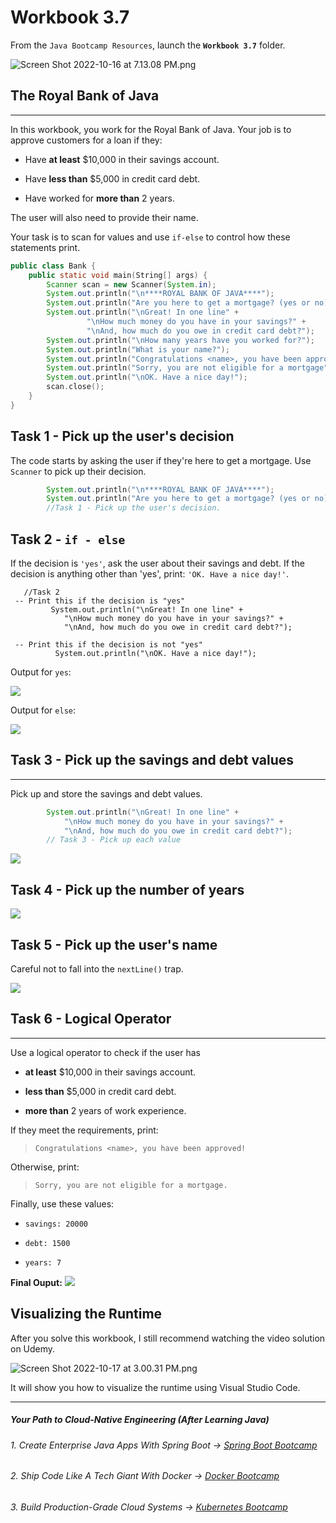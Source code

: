 # Workbook 3.7

From the `Java Bootcamp Resources`, launch the **`Workbook 3.7`** folder.

![Screen Shot 2022-10-16 at 7.13.08 PM.png](https://firebasestorage.googleapis.com/v0/b/learnthepart-75aed.appspot.com/o/images%2F068d35b4-92c6-4d60-89d8-361110d5e737?alt=media&token=7726086e-dc1c-4e77-a7d7-8a6120bc5802)

## The Royal Bank of Java
----------------------

In this workbook, you work for the Royal Bank of Java. Your job is to approve customers for a loan if they:

-   Have **at least** $10,000 in their savings account.

-   Have **less than** $5,000 in credit card debt.

-   Have worked for **more than** 2 years.

The user will also need to provide their name.

Your task is to scan for values and use `if-else` to control how these statements print.

```java
public class Bank {
    public static void main﻿(﻿String[] args﻿) {
        Scanner scan = new Scanner﻿(System.in)﻿;
        System.out.﻿println﻿(﻿"\n****ROYAL BANK OF JAVA****"﻿)﻿;
        System.out.﻿println﻿(﻿"Are you here to get a mortgage? (yes or no)"﻿)﻿;
        System.out.﻿println﻿(﻿"\nGreat! In one line" +
                 "\nHow much money do you have in your savings?" +
                 "\nAnd, how much do you owe in credit card debt?"﻿)﻿;
        System.out.﻿println﻿(﻿"\nHow many years have you worked for?"﻿)﻿;
        System.out.﻿println﻿(﻿"What is your name?"﻿)﻿;
        System.out.﻿println﻿(﻿"Congratulations <name>, you have been approved!"﻿)﻿;
        System.out.﻿println﻿(﻿"Sorry, you are not eligible for a mortgage"﻿)﻿;
        System.out.﻿println﻿(﻿"\nOK. Have a nice day!"﻿)﻿;
        scan.﻿close﻿(﻿)﻿;
    }
}
```

## Task 1 - Pick up the user's decision

The code starts by asking the user if they're here to get a mortgage. Use `Scanner` to pick up their decision.

```java
        System.out.﻿println﻿(﻿"\n****ROYAL BANK OF JAVA****"﻿)﻿;
        System.out.﻿println﻿(﻿"Are you here to get a mortgage? (yes or no)"﻿)﻿;
        //Task 1 - ﻿Pick up﻿ ﻿the user's decision.

```

## Task 2 - `if - else`

If the decision is `'yes'`, ask the user about their savings and debt. If the decision is anything other than 'yes', print: `'OK. Have a nice day!'`.

```
   //Task 2
 -- Print this if the decision is "yes"
         System.out.println("\nGreat! In one line" +
            "\nHo﻿w much ﻿m﻿oney do you have in your savings?" +
            "\nAnd, how much do you owe in credit card debt?");

 -- Print this if the decision is not "yes"
          System.out.println("\nOK. Have a nice day!");

```

Output for `yes`:

![](https://firebasestorage.googleapis.com/v0/b/learnthepart-75aed.appspot.com/o/images%2Fc71c5d90-f601-4f0f-b95d-05200150868d?alt=media&token=d97ff4a2-53f4-41c4-9632-4fb8c22ac188)

Output for `else`:

![](https://firebasestorage.googleapis.com/v0/b/learnthepart-75aed.appspot.com/o/images%2Feb74f53a-1cfa-4fba-bbe4-b596f106cf11?alt=media&token=42b982f8-17e6-4d9b-a51e-58176160cab6)

## Task 3 - Pick up the savings and debt values
--------------------------------------------

Pick up and store the savings and debt values.

```java
        System.out.﻿println﻿(﻿"\nGreat! In one line" +
            "\nHow much money do you have in your savings?" +
            "\nAnd, how much do you owe in credit card debt?"﻿)﻿;
        // Task 3 - Pick up each value
```

![](https://firebasestorage.googleapis.com/v0/b/learnthepart-75aed.appspot.com/o/images%2Fc2eed793-3b7a-47fa-814d-401047e51304?alt=media&token=233e908c-c9ad-478f-b557-0dd53550cf19)

## Task 4 - Pick up the number of years

![](https://firebasestorage.googleapis.com/v0/b/learnthepart-75aed.appspot.com/o/images%2Fdecee013-3dca-4810-a05a-1effa5cd8d1c?alt=media&token=8a7c2e71-76a9-4688-bcd4-d638261e01b7)

## Task 5 - Pick up the user's name
Careful not to fall into the `nextLine()` trap.

![](https://firebasestorage.googleapis.com/v0/b/learnthepart-75aed.appspot.com/o/images%2F4efa897d-1105-4c71-8546-f965e7cb05f2?alt=media&token=619ed064-e39a-45bc-a40e-dda8bd7c4e21)


## Task 6 - Logical Operator
-------------------------

Use a logical operator to check if the user has

-   **at least** $10,000 in their savings account.

-   **less than** $5,000 in credit card debt.

-   **more than** 2 years of work experience.

If they meet the requirements, print:

> `Congratulations <name>, you have been approved!`

Otherwise, print:

> `Sorry, you are not eligible for a mortgage.`

Finally, use these values:

-   `savings: 20000`

-   `debt: 1500`

-   `years: 7`

**Final Ouput:**
![](https://firebasestorage.googleapis.com/v0/b/learnthepart-75aed.appspot.com/o/images%2Ff2495206-fc97-47cb-a1b9-4f712efeab55?alt=media&token=c1e47b3a-dbcb-4851-8d3e-ec4b3fae4fc8)

## Visualizing the Runtime

After you solve this workbook, I still recommend watching the video solution on Udemy.

![Screen Shot 2022-10-17 at 3.00.31 PM.png](https://firebasestorage.googleapis.com/v0/b/learnthepart-75aed.appspot.com/o/images%2F48408342-8c58-405c-bc67-ebf9f3896bf4?alt=media&token=8aee36f7-169c-4ad1-819e-74301d190d5f)

It will show you how to visualize the runtime using Visual Studio Code.

----------
##### Your Path to Cloud-Native Engineering (After Learning Java)
###### 1. Create Enterprise Java Apps With Spring Boot → [Spring Boot Bootcamp](https://www.udemy.com/course/the-complete-spring-boot-development-bootcamp/?couponCode=SPRING_BOOTCAMP)
###### 2. Ship Code Like A Tech Giant With Docker → [Docker Bootcamp](https://www.udemy.com/course/docker-bootcamp-conquer-docker-with-real-world-projects/?couponCode=DOCKER_BOOTCAMP)
###### 3. Build Production-Grade Cloud Systems → [Kubernetes Bootcamp](https://kubernetestraining.io/)